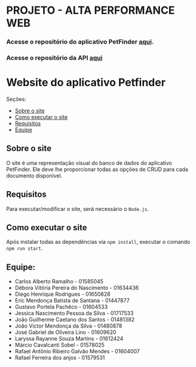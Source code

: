 # PROJETO - ALTA PERFORMANCE WEB

### Acesse o repositório do aplicativo PetFinder [aqui](https://github.com/Web-Alta-performance/PetFinder.git).
### Acesse o repositório da API [aqui](https://github.com/Web-Alta-performance/PetFinder-api)

# Website do aplicativo Petfinder
Seções:
- [Sobre o site](#sobre-o-site)
- [Como executar o site](#como-executar-o-site)
- [Requisitos](#requisitos)
- [Equipe](#equipe)

## Sobre o site
O site é uma representação visual do banco de dados do aplicativo PetFinder. Ele deve lhe proporcionar todas as opções de CRUD para cada documento disponível.

## Requisitos
Para executar/modificar o site, será necessário o `Node.js`.

## Como executar o site
Após instalar todas as dependências via `npm install`, executar o comando `npm run start`.

## Equipe:
* Carlos Alberto Ramalho - 01585045
* Débora Vitória Pereira do Nascimento - 01634436
* Diego Henrique Rodrigues - 01650828
* Eric Mendonça Batista de Santana - 01447877
* Gustavo Portela Pachêco - 01604533
* Jessica Nascimento Pessoa da Silva - 01717533
* João Guilherme Caetano dos Santos - 01481382
* João Victor Mendonça da Silva - 01480878
* José Gabriel de Oliveira Lino - 01609620
* Laryssa Rayanne Souza Martins - 01612424
* Márcio Cavalcanti Sobel - 01578025
* Rafael Antônio Ribeiro Galvão Mendes - 01604007
* Rafael Ferreira dos anjos - 01579531
